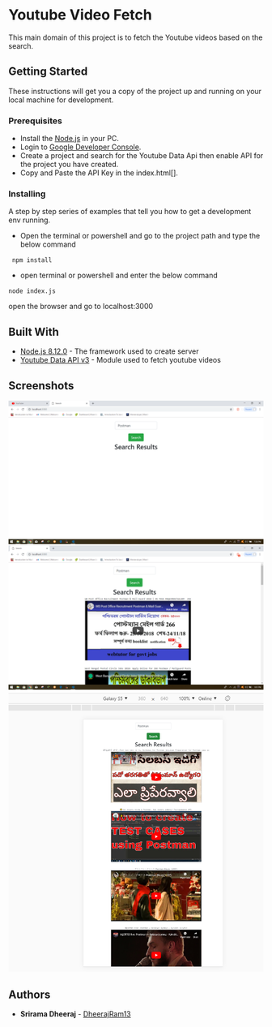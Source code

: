 # Youtube Video Fetch

This main domain of this project is to fetch the Youtube videos based on the search.

## Getting Started

These instructions will get you a copy of the project up and running on your local machine for development.

### Prerequisites

* Install the [Node.js](https://nodejs.org/en/download/) in your PC.
* Login to [Google Developer Console](https://console.developers.google.com/).
* Create a project and search for the Youtube Data Api then enable API for the project you have created.
* Copy and Paste the API Key in the index.html[].
### Installing

A step by step series of examples that tell you how to get a development env running.
* Open the terminal or powershell and go to the project path and type the below command


```
 npm install
```


* open terminal or powershell and enter the below command

```
node index.js
```

open the browser and go to localhost:3000

## Built With

* [Node.js 8.12.0](https://nodejs.org/en/) - The framework used to create server 
* [Youtube Data API v3](https://developers.google.com/youtube/v3/) - Module used to fetch youtube videos

## Screenshots

  ![Home page](images/Home.png) 
  ![Search Results](images/Results.png)
  ![Mobile Display](images/mobile.png)
## Authors

* **Srirama Dheeraj** - [DheerajRam13](https://github.com/dheerajram13/)




